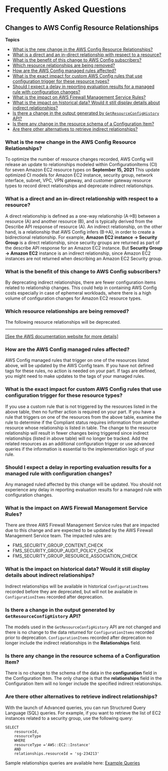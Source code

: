 # Frequently Asked Questions<a name="faq"></a>

## Changes to AWS Config Resource Relationships<a name="config-recording"></a>

**Topics**
+ [What is the new change in the AWS Config Resource Relationships?](#faq)
+ [What is a direct and an in\-direct relationship with respect to a resource?](#faq-0)
+ [What is the benefit of this change to AWS Config subscribers?](#faq-1)
+ [Which resource relationships are being removed?](#faq-2)
+ [How are the AWS Config managed rules affected?](#faq-2)
+ [What is the exact impact for custom AWS Config rules that use configuration trigger for these resource types?](#faq-3)
+ [Should I expect a delay in reporting evaluation results for a managed rule with configuration changes?](#faq-4)
+ [What is the impact on AWS Firewall Management Service Rules?](#faq-5)
+ [What is the impact on historical data? Would it still display details about indirect relationships?](#faq-6)
+ [Is there a change in the output generated by `GetResourceConfigHistory` API?](#faq-7)
+ [Is there any change in the resource schema of a Configuration Item?](#faq-8)
+ [Are there other alternatives to retrieve indirect relationships?](#faq-9)

### What is the new change in the AWS Config Resource Relationships?<a name="faq"></a>

To optimize the number of resource changes recorded, AWS Config will release an update to relationships modeled within ConfigurationItems \(CI\) for seven Amazon EC2 resource types on **September 15, 2021** This update optimized CI models for Amazon EC2 instance, security group, network interface, subnet, VPC, VPN gateway, and customer gateway resource types to record direct relationships and deprecate indirect relationships\.

### What is a direct and an in\-direct relationship with respect to a resource?<a name="faq-0"></a>

A direct relationship is defined as a one\-way relationship \(A\->B\) between a resource \(A\) and another resource \(B\), and is typically derived from the Describe API response of resource \(A\)\. An indirect relationship, on the other hand, is a relationship that AWS Config infers \(B\->A\), in order to create a bidirectional relationship\. For example, **Amazon EC2 instance \-> Security Group** is a direct relationship, since security groups are returned as part of the describe API response for an Amazon EC2 instance\. But **Security Group \-> Amazon EC2** instance is an indirect relationship, since Amazon EC2 instances are not returned when describing an Amazon EC2 Security group\.

### What is the benefit of this change to AWS Config subscribers?<a name="faq-1"></a>

By deprecating indirect relationships, there are fewer configuration items related to relationship changes\. This could help in containing AWS Config costs especially in case of ephemeral workloads, where there is a high volume of configuration changes for Amazon EC2 resource types\. 

### Which resource relationships are being removed?<a name="faq-2"></a>

The following resource relationships will be deprecated\.


****  
[\[See the AWS documentation website for more details\]](http://docs.aws.amazon.com/config/latest/developerguide/faq.html)

### How are the AWS Config managed rules affected?<a name="faq-2"></a>

AWS Config managed rules that trigger on one of the resources listed above, will be updated by the AWS Config team\. If you have not defined tags for these rules, no action is needed on your part\. If tags are defined, you might need to make updates to the tags of your managed rules\. 

### What is the exact impact for custom AWS Config rules that use configuration trigger for these resource types?<a name="faq-3"></a>

If you use a custom rule that is not triggered by the resources listed in the above table, then no further action is required on your part\. If you have a rule that triggers on one of the resources from the above table, examine the rule to determine if the Compliant status requires information from another resource whose relationship is listed in table\. The change to the resource relationship will result in fewer changes being triggered since indirect relationships \(listed in above table\) will no longer be tracked\. Add the related resources as an additional configuration trigger or use advanced queries if the information is essential to the implementation logic of your rule\. 

### Should I expect a delay in reporting evaluation results for a managed rule with configuration changes?<a name="faq-4"></a>

Any managed ruled affected by this change will be updated\. You should not experience any delay in reporting evaluation results for a managed rule with configuration changes\.

### What is the impact on AWS Firewall Management Service Rules?<a name="faq-5"></a>

There are three AWS Firewall Management Service rules that are impacted due to this change and are expected to be updated by the AWS Firewall Management Service team\. The impacted rules are:
+ FMS\_SECURITY\_GROUP\_CONTENT\_CHECK
+ FMS\_SECURITY\_GROUP\_AUDIT\_POLICY\_CHECK
+ FMS\_SECURITY\_GROUP\_RESOURCE\_ASSOCIATION\_CHECK

### What is the impact on historical data? Would it still display details about indirect relationships?<a name="faq-6"></a>

Indirect relationships will be available in historical `ConfigurationItems` recorded before they are deprecated, but will not be available in `ConfigurationItems` recorded after deprecation\. 

### Is there a change in the output generated by `GetResourceConfigHistory` API?<a name="faq-7"></a>

The models used in the `GetResourceConfigHistory` API are not changed and there is no change to the data returned for `ConfigurationItems` recorded prior to deprecation\. `ConfigurationItems` recorded after deprecation no longer include the indirect relationships in the **Relationships** field\. 

### Is there any change in the resource schema of a Configuration Item?<a name="faq-8"></a>

There is no change to the schema of the data in the **configuration** field in the Configuration Item\. The only change is that the **relationships** field in the Configuration Item will no longer include the specified indirect relationships\. 

### Are there other alternatives to retrieve indirect relationships?<a name="faq-9"></a>

With the launch of Advanced queries, you can run Structured Query Language \(SQL\) queries\. For example, if you want to retrieve the list of EC2 instances related to a security group, use the following query: 

```
SELECT
    resourceId,
    resourceType
    WHERE
    resourceType ='AWS::EC2::Instance' 
    AND
    relationships.resourceId = 'sg-234213'
```

Sample relationships queries are available here: [Example Queries](https://docs.aws.amazon.com/config/latest/developerguide/example-query.html)